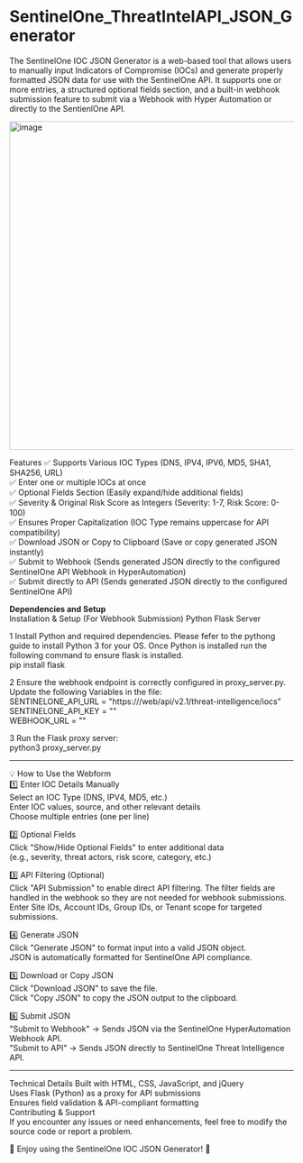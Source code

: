 # SentinelOne_ThreatIntelAPI_JSON_Generator
The SentinelOne IOC JSON Generator is a web-based tool that allows users to manually input Indicators of Compromise (IOCs) and generate properly formatted JSON data for use with the SentinelOne API. It supports one or more entries, a structured optional fields section, and a built-in webhook submission feature to submit via a Webhook with Hyper Automation or directly to the SentienlOne API.

<img width="583" alt="image" src="https://github.com/user-attachments/assets/8ecd6e40-45ba-4d5a-b5f2-718cb8fd059e" />



Features
✅ Supports Various IOC Types (DNS, IPV4, IPV6, MD5, SHA1, SHA256, URL)  
✅ Enter one or multiple IOCs at once  
✅ Optional Fields Section (Easily expand/hide additional fields)  
✅ Severity & Original Risk Score as Integers (Severity: 1-7, Risk Score: 0-100)  
✅ Ensures Proper Capitalization (IOC Type remains uppercase for API compatibility)  
✅ Download JSON or Copy to Clipboard (Save or copy generated JSON instantly)  
✅ Submit to Webhook (Sends generated JSON directly to the configured SentinelOne API Webhook in HyperAutomation)  
✅ Submit directly to API (Sends generated JSON directly to the configured SentinelOne API)  

**Dependencies and Setup**  
Installation & Setup (For Webhook Submission) Python Flask Server  

1️ Install Python and required dependencies. Please fefer to the pythong guide to install Python 3 for your OS. Once Python is installed run the following command to ensure flask is installed.   
                pip install flask  


2 Ensure the webhook endpoint is correctly configured in proxy_server.py.  
                Update the following Variables in the file:  
                          SENTINELONE_API_URL = "https://<your URL>/web/api/v2.1/threat-intelligence/iocs"  
                          SENTINELONE_API_KEY = "<API Key>"  
                          WEBHOOK_URL = "<Webhook URL>"  

3 Run the Flask proxy server:  
                python3 proxy_server.py  



***************************  
💡 How to Use the Webform  
1️⃣ Enter IOC Details Manually  
Select an IOC Type (DNS, IPV4, MD5, etc.)  
Enter IOC values, source, and other relevant details  
Choose multiple entries (one per line)  

2️⃣ Optional Fields  
Click "Show/Hide Optional Fields" to enter additional data  
(e.g., severity, threat actors, risk score, category, etc.)  

3️⃣ API Filtering (Optional)  
Click "API Submission" to enable direct API filtering. The filter fields are handled in the webhook so they are not needed for webhook submissions. Enter Site IDs, Account IDs, Group IDs, or Tenant scope for targeted submissions. 

4️⃣ Generate JSON  
Click "Generate JSON" to format input into a valid JSON object.  
JSON is automatically formatted for SentinelOne API compliance.  

5️⃣ Download or Copy JSON  
Click "Download JSON" to save the file.  
Click "Copy JSON" to copy the JSON output to the clipboard.  

6️⃣ Submit JSON  
"Submit to Webhook" → Sends JSON via the SentinelOne HyperAutomation Webhook API.  
"Submit to API" → Sends JSON directly to SentinelOne Threat Intelligence API.  
  
******************  




Technical Details
Built with HTML, CSS, JavaScript, and jQuery  
Uses Flask (Python) as a proxy for API submissions  
Ensures field validation & API-compliant formatting  
Contributing & Support  
If you encounter any issues or need enhancements, feel free to modify the source code or report a problem.  

🚀 Enjoy using the SentinelOne IOC JSON Generator! 🚀  

